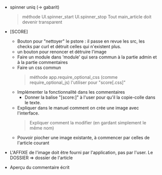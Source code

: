 - spinner uniq (-> gabarit)
  > méthode UI.spinner_start UI.spinner_stop
  > Tout main_article doit devenir transparent
* [SCORE]
  - Bouton pour "nettoyer" le pstore : il passe en revue les src, les checks par curl et détruit celles qui n'existent plus.
  - un bouton pour renoncer et détruire l'image
  - Faire un module dans 'module' qui sera commun à la partie admin et à la partie commentaires
  - Faire un css commun
    > méthode app.require_optional_css (comme require_optional_js)
    > l'utiliser pour "score[.css]"
  - Implémenter la fonctionnalité dans les commentaires
    - Donner la balise "[score:<id de l image>]" à l'user pour qu'il la copie-colle dans le texte.
  - Expliquer dans le manuel comment on crée une image avec l'interface. 
    > Expliquer comment la modifier (en gardant simplement le même nom)
  - Pouvoir piocher une image existante, à commencer par celles de l'article courant

* L'AFFIXE de l'image doit être fourni par l'application, pas par l'user.
  Le DOSSIER => dossier de l'article
  
* Aperçu du commentaire écrit